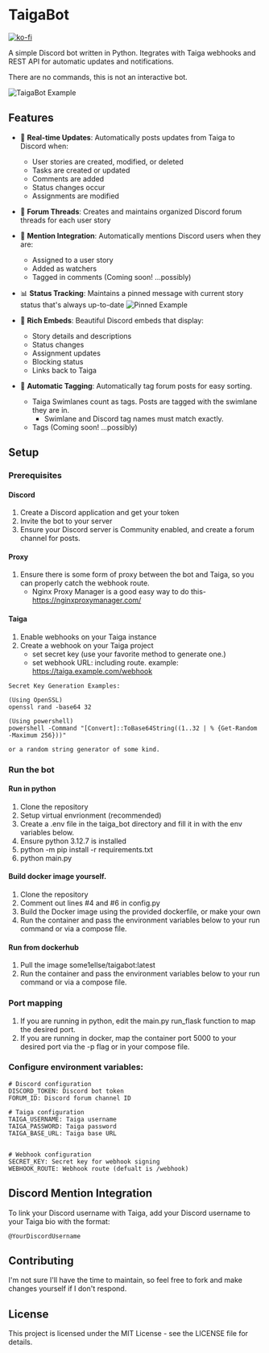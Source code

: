 # TaigaBot

[![ko-fi](https://ko-fi.com/img/githubbutton_sm.svg)](https://ko-fi.com/some1ellse)

A simple Discord bot written in Python.
Itegrates with Taiga webhooks and REST API for automatic updates and notifications.

There are no commands, this is not an interactive bot.

![TaigaBot Example](https://some1ellse.s3.us-west-2.amazonaws.com/images/TaigaBot_Example.png)

## Features

- 🔄 **Real-time Updates**:
Automatically posts updates from Taiga to Discord when:
  - User stories are created, modified, or deleted
  - Tasks are created or updated
  - Comments are added
  - Status changes occur
  - Assignments are modified

- 📌 **Forum Threads**: Creates and maintains organized Discord forum threads for each user story

- 👥 **Mention Integration**: Automatically mentions Discord users when they are:
  - Assigned to a user story
  - Added as watchers
  - Tagged in comments (Coming soon! ...possibly)

- 📊 **Status Tracking**: Maintains a pinned message with current story status that's always up-to-date
![Pinned Example](https://some1ellse.s3.us-west-2.amazonaws.com/images/Status_embed.png)

- 🎨 **Rich Embeds**: Beautiful Discord embeds that display:
  - Story details and descriptions
  - Status changes
  - Assignment updates
  - Blocking status
  - Links back to Taiga

- 🌟 **Automatic Tagging**: Automatically tag forum posts for easy sorting.
  - Taiga Swimlanes count as tags. Posts are tagged with the swimlane they are in.
    - Swimlane and Discord tag names must match exactly.
  - Tags (Coming soon! ...possibly)

## Setup

### Prerequisites

#### Discord
1. Create a Discord application and get your token
2. Invite the bot to your server
3. Ensure your Discord server is Community enabled, and create a forum channel for posts.

#### Proxy
1. Ensure there is some form of proxy between the bot and Taiga, so you can properly catch the webhook route.
   - Nginx Proxy Manager is a good easy way to do this- https://nginxproxymanager.com/ 

#### Taiga
1. Enable webhooks on your Taiga instance
2. Create a webhook on your Taiga project
   - set secret key (use your favorite method to generate one.)
   - set webhook URL: including route. example: https://taiga.example.com/webhook
```
Secret Key Generation Examples:

(Using OpenSSL)
openssl rand -base64 32

(Using powershell)
powershell -Command "[Convert]::ToBase64String((1..32 | % {Get-Random -Maximum 256}))"

or a random string generator of some kind.
```

### Run the bot

#### Run in python
1. Clone the repository
2. Setup virtual envrionment (recommended)
3. Create a .env file in the taiga_bot directory and fill it in with the env variables below.
4. Ensure python 3.12.7 is installed
5. python -m pip install -r requirements.txt
6. python main.py

#### Build docker image yourself.
1. Clone the repository
2. Comment out lines #4 and #6 in config.py
3. Build the Docker image using the provided dockerfile, or make your own
4. Run the container and pass the environment variables below to your run command or via a compose file.

#### Run from dockerhub
1. Pull the image some1ellse/taigabot:latest
2. Run the container and pass the environment variables below to your run command or via a compose file.

### Port mapping
1. If you are running in python, edit the main.py run_flask function to map the desired port.
2. If you are running in docker, map the container port 5000 to your desired port via the -p flag or in your compose file.

### Configure environment variables:
   ```env
  # Discord configuration
  DISCORD_TOKEN: Discord bot token
  FORUM_ID: Discord forum channel ID

  # Taiga configuration
  TAIGA_USERNAME: Taiga username
  TAIGA_PASSWORD: Taiga password
  TAIGA_BASE_URL: Taiga base URL


  # Webhook configuration
  SECRET_KEY: Secret key for webhook signing
  WEBHOOK_ROUTE: Webhook route (defualt is /webhook)
   ```

## Discord Mention Integration

To link your Discord username with Taiga, add your Discord username to your Taiga bio with the format:
```
@YourDiscordUsername
```

## Contributing

I'm not sure I'll have the time to maintain, so feel free to fork and make changes yourself if I don't respond.

## License

This project is licensed under the MIT License - see the LICENSE file for details.
